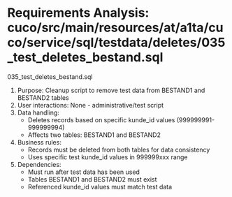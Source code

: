 # Requirements Analysis: cuco/src/main/resources/at/a1ta/cuco/service/sql/testdata/deletes/035_test_deletes_bestand.sql

035_test_deletes_bestand.sql
1. Purpose: Cleanup script to remove test data from BESTAND1 and BESTAND2 tables
2. User interactions: None - administrative/test script
3. Data handling:
   - Deletes records based on specific kunde_id values (999999991-999999994)
   - Affects two tables: BESTAND1 and BESTAND2
4. Business rules:
   - Records must be deleted from both tables for data consistency
   - Uses specific test kunde_id values in 999999xxx range
5. Dependencies:
   - Must run after test data has been used
   - Tables BESTAND1 and BESTAND2 must exist
   - Referenced kunde_id values must match test data